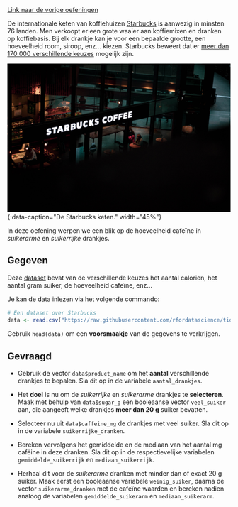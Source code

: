 <div class="text-end">
<a class="btn btn-filled with-icon" href="https://dodona.be/nl/courses/2690" target="_blank"><i class="mdi mdi-backburger mdi-24" title="link"></i>Link naar de vorige oefeningen</a>
</div>

De internationale keten van koffiehuizen <a href="https://nl.wikipedia.org/wiki/Starbucks" target="_blank">Starbucks</a> is aanwezig in minsten 76 landen. Men verkoopt er een grote waaier aan koffiemixen en dranken op koffiebasis. Bij elk drankje kan je voor een bepaalde grootte, een hoeveelheid room, siroop, enz... kiezen. Starbucks beweert dat er <a href="file:///home/dieter/Downloads/Starbucks_Infographic-1.pdf" target="_blank">meer dan 170 000 verschillende keuzes</a> mogelijk zijn.

![De Starbucks keten](media/june-andrei-george.jpg "Foto door June Andrei George op Unsplash."){:data-caption="De Starbucks keten." width="45%"}

In deze oefening werpen we een blik op de hoeveelheid cafeïne in  *suikerarme* en *suikerrijke* drankjes.

## Gegeven

Deze <a href="https://github.com/rfordatascience/tidytuesday/blob/master/data/2021/2021-12-21/starbucks.csv" target="_blank">dataset</a> bevat van de verschillende keuzes het aantal calorien, het aantal gram suiker, de hoeveelheid cafeïne, enz...

Je kan de data inlezen via het volgende commando:

```R
# Een dataset over Starbucks
data <- read.csv("https://raw.githubusercontent.com/rfordatascience/tidytuesday/master/data/2021/2021-12-21/starbucks.csv", header = TRUE)
```

Gebruik `head(data)` om een **voorsmaakje** van de gegevens te verkrijgen.

## Gevraagd

- Gebruik de vector `data$product_name` om het **aantal** verschillende drankjes te bepalen. Sla dit op in de variabele `aantal_drankjes`.

- Het **doel** is nu om de *suikerrijke* en *suikerarme* drankjes te **selecteren**. Maak met behulp van `data$sugar_g` een booleaanse vector `veel_suiker` aan, die aangeeft welke drankjes **meer dan 20 g** suiker bevatten.

- Selecteer nu uit `data$caffeine_mg` de drankjes met veel suiker. Sla dit op in de variabele `suikerrijke_dranken`.

- Bereken vervolgens het gemiddelde en de mediaan van het aantal mg cafëine in deze dranken. Sla dit op in de respectievelijke variabelen `gemiddelde_suikerrijk` en `mediaan_suikerrijk`.

- Herhaal dit voor de *suikerarme* dranken met minder dan of exact 20 g suiker. Maak eerst een booleaanse variabele `weinig_suiker`, daarna de vector `suikerarme_dranken` met de cafeïne waarden en bereken nadien analoog de variabelen `gemiddelde_suikerarm` en `mediaan_suikerarm`. 